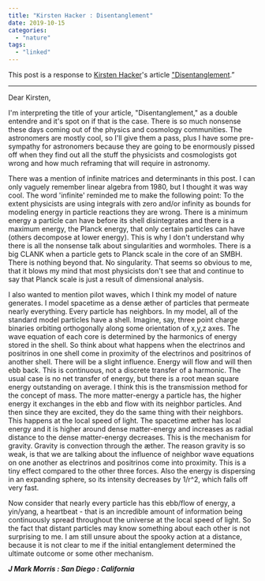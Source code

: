 ```yaml
---
title: "Kirsten Hacker : Disentanglement"
date: 2019-10-15
categories: 
  - "nature"
tags: 
  - "linked"
---
```


This post is a response to [Kirsten Hacker](https://kirstenhacker.wordpress.com/)'s article ["Disentanglement](https://kirstenhacker.wordpress.com/2019/09/05/blue-skies).” 
* * *

Dear Kirsten,

I'm interpreting the title of your article, "Disentanglement," as a double entendre and it's spot on if that is the case. There is so much nonsense these days coming out of the physics and cosmology communities. The astronomers are mostly cool, so I'll give them a pass, plus I have some pre-sympathy for astronomers because they are going to be enormously pissed off when they find out all the stuff the physicists and cosmologists got wrong and how much reframing that will require in astronomy.

There was a mention of infinite matrices and determinants in this post. I can only vaguely remember linear algebra from 1980, but I thought it was way cool. The word 'infinite' reminded me to make the following point: To the extent physicists are using integrals with zero and/or infinity as bounds for modeling energy in particle reactions they are wrong. There is a minimum energy a particle can have before its shell disintegrates and there is a maximum energy, the Planck energy, that only certain particles can have (others decompose at lower energy). This is why I don't understand why there is all the nonsense talk about singularities and wormholes. There is a big CLANK when a particle gets to Planck scale in the core of an SMBH. There is nothing beyond that. No singularity. That seems so obvious to me, that it blows my mind that most physicists don't see that and continue to say that Planck scale is just a result of dimensional analysis.

I also wanted to mention pilot waves, which I think my model of nature generates. I model spacetime as a dense æther of particles that permeate nearly everything. Every particle has neighbors. In my model, all of the standard model particles have a shell. Imagine, say, three point charge binaries orbiting orthogonally along some orientation of x,y,z axes. The wave equation of each core is determined by the harmonics of energy stored in the shell. So think about what happens when the electrinos and positrinos in one shell come in proximity of the electrinos and positrinos of another shell. There will be a slight influence. Energy will flow and will then ebb back. This is continuous, not a discrete transfer of a harmonic. The usual case is no net transfer of energy, but there is a root mean square energy outstanding on average. I think this is the transmission method for the concept of mass. The more matter-energy a particle has, the higher energy it exchanges in the ebb and flow with its neighbor particles. And then since they are excited, they do the same thing with their neighbors. This happens at the local speed of light. The spacetime æther has local energy and it is higher around dense matter-energy and increases as radial distance to the dense matter-energy decreases. This is the mechanism for gravity. Gravity is convection through the æther. The reason gravity is so weak, is that we are talking about the influence of neighbor wave equations on one another as electrinos and positrinos come into proximity. This is a tiny effect compared to the other three forces. Also the energy is dispersing in an expanding sphere, so its intensity decreases by 1/r^2, which falls off very fast.

Now consider that nearly every particle has this ebb/flow of energy, a yin/yang, a heartbeat - that is an incredible amount of information being continuously spread throughout the universe at the local speed of light. So the fact that distant particles may know something about each other is not surprising to me. I am still unsure about the spooky action at a distance, because it is not clear to me if the initial entanglement determined the ultimate outcome or some other mechanism.

_**J Mark Morris : San Diego : California**_
